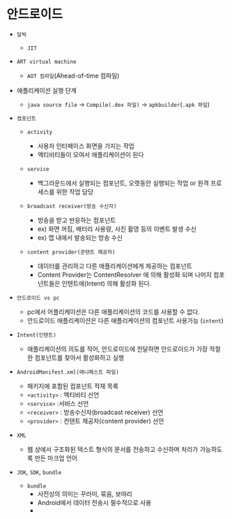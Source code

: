 # 안드로이드
- `달빅`
    - `JIT`
- `ART virtual machine`
    - `AOT 컴파일`(Ahead-of-time 컴파일)
- 애플리케이션 실행 단계
    - `java source file` -> `Compile(.dex 파일)` -> `apkbuilder`(`.apk 파일`) 

- `컴포넌트`
    - `activity`
        - 사용자 인터페이스 화면을 가지는 작업
        - 액티비티들이 모여서 애플리케이션이 된다
    - `service`
        - 백그라운드에서 실행되는 컴포넌트, 오랫동안 실행되는 작업 or 원격 프로세스를 위한 작업 담당
    - `broadcast receiver(방송 수신자)`
        - 방송을 받고 반응하는 컴포넌트
        - ex) 화면 꺼짐, 배터리 사용량, 사진 촬영 등의 이벤트 발생 수신
        - ex) 앱 내에서 발송되는 방송 수신
        
    - `content provider(콘텐트 제공자)`
        - 데이터를 관리하고 다른 애플리케이션에게 제공하는 컴포넌트
        - Content Provider는 ContentResolver 에 의해 활성화 되며 나머지 컴포넌트들은 인텐트에(Intent) 의해 활성화 된다.

- `안드로이드 vs pc`
    - pc에서 어플리케이션은 다른 애플리케이션의 코드를 사용할 수 없다.
    - 안드로이드 애플리케이션은 다른 애플리케이션의 컴포넌트 사용가능 (`intent`)

- `Intent(인텐트)`
    - 애플리케이션의 의도를 적어, 안드로이드에 전달하면 안드로이드가 가장 적절한 컴포넌트를 찾아서 활성화하고 실행

- `AndroidManifest.xml(매니페스트 파일)`
    - 패키지에 포함된 컴포넌트 적재 목록
    - `<activity>` : 액티비티 선언
    - `<service>` :서비스 선언
    - `<receiver>` : 방송수신자(broadcast receiver) 선언
    - `<provider>` : 컨텐트 제공자(content provider) 선언

- `XML`
    - 웹 상에서 구조화된 텍스트 형식의 문서를 전송하고 수신하며 처리가 가능하도록 만든 마크업 언어

- `JDK`, `SDK`, `bundle`
    - `bundle`
        - 사전상의 의미는 꾸러미, 묶음, 보따리
        - Android에서 데이터 전송시 필수적으로 사용
        - 


